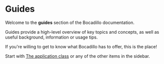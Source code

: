 # Guides

Welcome to the **guides** section of the Bocadillo documentation.

Guides provide a high-level overview of key topics and concepts, as well as useful background, information or usage tips.

If you're willing to get to know what Bocadillo has to offer, this is the place!

Start with [The application class] or any of the other items in the sidebar.

[The application class]: ./app.md
